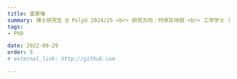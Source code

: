 ```yaml
---
title: 盛家唯
summary: 博士研究生 @ PolyU 2024/25 <br> 研究方向：时序区块链 <br> 工学学士 (利物浦大学) <br> 工学硕士 (伦敦大学学院)
tags:
- PhD

date: 2022-09-29
order: 5
# external_link: http://github.com

---
```

